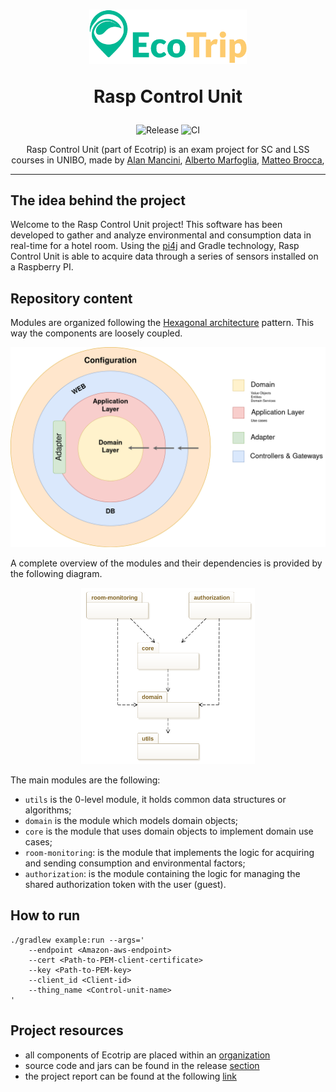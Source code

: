 <h1 align="center">

<img src="https://github.com/eco-trip/SC-report/blob/main/images/logo.png?raw=true"  width=50% height=50%>

Rasp Control Unit

</h1>

<div align="center">

![Release](https://img.shields.io/github/v/release/eco-trip/rasp-control-unit?label=Release)
![CI](https://github.com/eco-trip/rasp-control-unit/actions/workflows//build-and-deploy.yml/badge.svg)

Rasp Control Unit (part of Ecotrip) is an exam project for SC and LSS courses in UNIBO, made by
[Alan Mancini](https://github.com/MEBoo),
[Alberto Marfoglia](https://github.com/amarfoglia),
[Matteo Brocca](https://github.com/brteo),

</div>

---
## The idea behind the project

Welcome to the Rasp Control Unit project! This software has been developed to gather and analyze environmental and
consumption data in real-time for a hotel room. Using the [pi4j](https://pi4j.com/) and Gradle technology, 
Rasp Control Unit is able to acquire data through a series of sensors installed on a Raspberry PI.

## Repository content

Modules are organized following the [Hexagonal
architecture](https://en.wikipedia.org/wiki/Hexagonal_architecture_(software)) pattern. This way the
components are loosely coupled.

<div align="center">

![Hexagonal architecture](https://github.com/eco-trip/LSS-report/blob/main/src/images/cl-architecture.png?raw=true)

</div>

A complete overview of the modules and their dependencies is provided by the following diagram.

<div align="center">

<img src="https://github.com/eco-trip/LSS-report/blob/main/src/images/gradle-multi-build.png?raw=true"  width=55% height=55%>

</div>

The main modules are the following:

- `utils` is the 0-level module, it holds common data structures or algorithms;
- `domain` is the module which models domain objects;
- `core` is the module that uses domain objects to implement domain use cases;
- `room-monitoring`: is the module that implements the logic for acquiring and sending consumption and environmental factors;
- `authorization`: is the module containing the logic for managing the shared authorization token with the user (guest).

## How to run

```
./gradlew example:run --args='
    --endpoint <Amazon-aws-endpoint> 
    --cert <Path-to-PEM-client-certificate> 
    --key <Path-to-PEM-key>
    --client_id <Client-id> 
    --thing_name <Control-unit-name>
'
```

## Project resources
- all components of Ecotrip are placed within an [organization](https://github.com/eco-trip)
- source code and jars can be found in the release [section](https://github.com/eco-trip/rasp-control-unit/releases)
- the project report can be found at the following [link](https://github.com/eco-trip/LSS-report)
